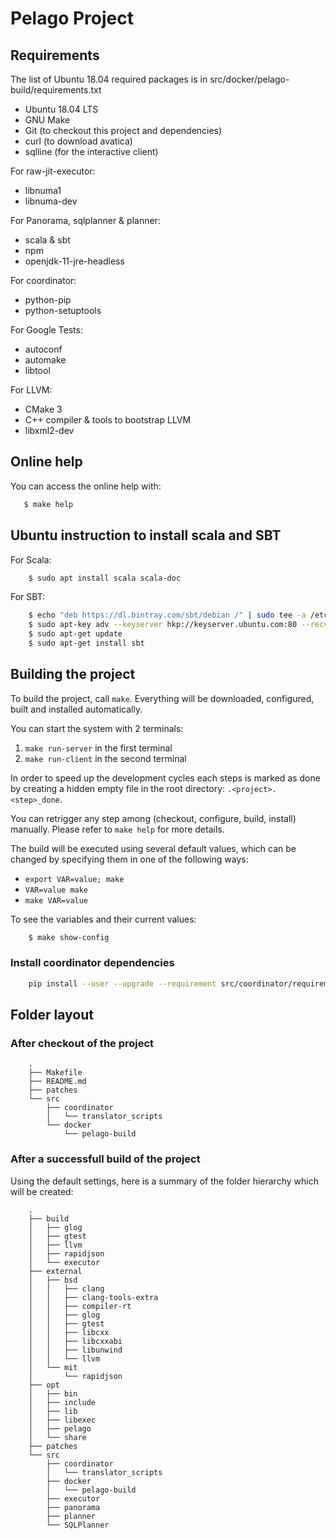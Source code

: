 # Pelago Project

## Requirements

The list of Ubuntu 18.04 required packages is in src/docker/pelago-build/requirements.txt

 * Ubuntu 18.04 LTS
 * GNU Make
 * Git (to checkout this project and dependencies)
 * curl (to download avatica)
 * sqlline (for the interactive client)

For raw-jit-executor:
 * libnuma1
 * libnuma-dev

For Panorama, sqlplanner & planner:
 * scala & sbt
 * npm
 * openjdk-11-jre-headless

For coordinator:
 * python-pip
 * python-setuptools

For Google Tests:
 * autoconf
 * automake
 * libtool

For LLVM:
 * CMake 3
 * C++ compiler & tools to bootstrap LLVM
 * libxml2-dev

## Online help

You can access the online help with:

```sh
   $ make help
```

## Ubuntu instruction to install scala and SBT

For Scala:

```sh
    $ sudo apt install scala scala-doc
```

For SBT:

```sh
    $ echo "deb https://dl.bintray.com/sbt/debian /" | sudo tee -a /etc/apt/sources.list.d/sbt.list
    $ sudo apt-key adv --keyserver hkp://keyserver.ubuntu.com:80 --recv 2EE0EA64E40A89B84B2DF73499E82A75642AC823
    $ sudo apt-get update
    $ sudo apt-get install sbt
```

## Building the project

To build the project, call `make`. Everything will be downloaded, configured,
built and installed automatically.

You can start the system with 2 terminals: 
 1. `make run-server` in the first terminal 
 2. `make run-client` in the second terminal

In order to speed up the development cycles each steps is marked as done by
creating a hidden empty file in the root directory: `.<project>.<step>_done`.

You can retrigger any step among (checkout, configure, build, install) manually.
Please refer to `make help` for more details.

The build will be executed using several default values, which can be
changed by specifying them in one of the following ways:

 * `export VAR=value; make`
 * `VAR=value make`
 * `make VAR=value`

To see the variables and their current values:
```sh
    $ make show-config
```

### Install coordinator dependencies

```sh
    pip install --user --upgrade --requirement src/coordinator/requirements.txt
```

## Folder layout

### After checkout of the project

```
    .
    ├── Makefile
    ├── README.md
    ├── patches
    └── src
        ├── coordinator
        │   └── translator_scripts
        └── docker
            └── pelago-build
```

### After a successfull build of the project

Using the default settings, here is a summary of the folder hierarchy which
will be created:
```shell
    .
    ├── build
    │   ├── glog
    │   ├── gtest
    │   ├── llvm
    │   ├── rapidjson
    │   └── executor
    ├── external
    │   ├── bsd
    │   │   ├── clang
    │   │   ├── clang-tools-extra
    │   │   ├── compiler-rt
    │   │   ├── glog
    │   │   ├── gtest
    │   │   ├── libcxx
    │   │   ├── libcxxabi
    │   │   ├── libunwind
    │   │   └── llvm
    │   └── mit
    │       └── rapidjson
    ├── opt
    │   ├── bin
    │   ├── include
    │   ├── lib
    │   ├── libexec
    │   ├── pelago
    │   └── share
    ├── patches
    └── src
        ├── coordinator
        │   └── translator_scripts
        ├── docker
        │   └── pelago-build
        ├── executor
        ├── panorama
        ├── planner
        └── SQLPlanner
```
